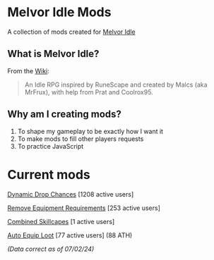 # Melvor Idle Mods
A collection of mods created for [Melvor Idle](https://melvoridle.com/)

## What is Melvor Idle?
From the [Wiki](https://wiki.melvoridle.com/w/Main_Page):
>An Idle RPG inspired by RuneScape and created by Malcs (aka MrFrux), with help from Prat and Coolrox95.

## Why am I creating mods?
1. To shape my gameplay to be exactly how I want it
2. To make mods to fill other players requests
3. To practice JavaScript

# Current mods
[Dynamic Drop Chances](https://mod.io/g/melvoridle/m/dynamic-drop-chances)
[1208 active users]

[Remove Equipment Requirements](https://mod.io/g/melvoridle/m/remove-equipment-requirements)
[253 active users]

[Combined Skillcapes](https://mod.io/g/melvoridle/m/combined-skillcapes)
[1 active users]

[Auto Equip Loot](https://mod.io/g/melvoridle/m/auto-equip-loot)
[77 active users] (88 ATH)

*(Data correct as of 07/02/24)*